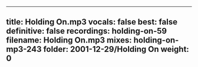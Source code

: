 
---
title: Holding On.mp3
vocals: false
best: false
definitive: false
recordings: holding-on-59
filename: Holding On.mp3
mixes: holding-on-mp3-243
folder: 2001-12-29/Holding On
weight: 0
---
